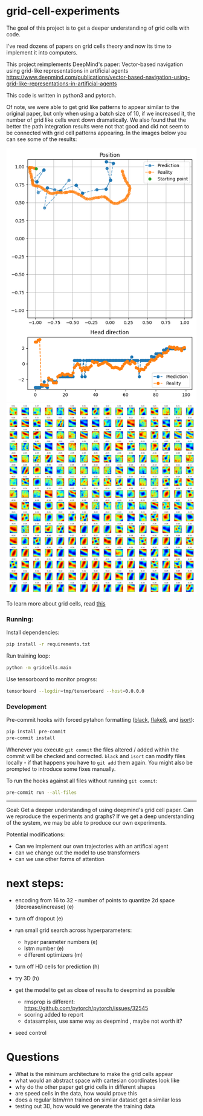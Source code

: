 # grid-cell-experiments
The goal of this project is to get a deeper understanding of grid cells with code.

I've read dozens of papers on grid cells theory and now its time to implement it into computers.

This project reimplements DeepMind's paper: Vector-based navigation using grid-like representations in artificial agents https://www.deepmind.com/publications/vector-based-navigation-using-grid-like-representations-in-artificial-agents

This code is written in python3 and pytorch.

Of note, we were able to get grid like patterns to appear similar to the original paper, but only when using a batch size of 10, if we increased it, the number of grid like cells went down dramatically.
We also found that the better the path integration results were not that good and did not seem to be connected with grid cell patterns appearing.
In the images below you can see some of the results:


![path integration](https://github.com/jtoy/grid-cell-experiments/blob/main/images/paths.png?raw=true)
![sac scores](https://github.com/jtoy/grid-cell-experiments/blob/main/images/sac_scores.png?raw=true)



To learn more about grid cells, read [this](https://targetpattern.com/)

### Running:

Install dependencies:

```sh
pip install -r requirements.txt
```

Run training loop:

```sh
python -m gridcells.main
```

Use tensorboard to monitor progrss:

```sh
tensorboard --logdir=tmp/tensorboard --host=0.0.0.0
```

### Development

Pre-commit hooks with forced pytahon formatting ([black](https://github.com/psf/black), [flake8](https://flake8.pycqa.org/en/latest/), and [isort](https://pycqa.github.io/isort/)):

```sh
pip install pre-commit
pre-commit install
```

Whenever you execute `git commit` the files altered / added within the commit will be checked and corrected. `black` and `isort` can modify files locally - if that happens you have to `git add` them again.
You might also be prompted to introduce some fixes manually.

To run the hooks against all files without running `git commit`:

```sh
pre-commit run --all-files
```

---

Goal: Get a deeper understanding of using deepmind's grid cell paper. Can we reproduce the experiments and graphs? If we get a deep understanding of the system, we may be able to produce our own experiments.



Potential modifications:
* Can we implement our own trajectories with an artifical agent
* can we change out the model to use transformers
* can we use other forms of attention


# next steps:

* encoding from 16 to 32 - number of points to quantize 2d space (decrease/increase) (e)
* turn off dropout (e)
* run small grid search across hyperparameters:
  * hyper parameter numbers (e)
  * lstm number (e)
  * different optimizers (m)

* turn off HD cells for prediction (h)
* try 3D (h)

* get the model to get as close of results to deepmind as possible
  * rmsprop is different: https://github.com/pytorch/pytorch/issues/32545
  * scoring added to report
  * datasamples, use same way as deepmind , maybe not worth it?

* seed control


# Questions

* What is the minimum architecture to make the grid cells appear
* what would an abstract space with cartesian coordinates look like
* why do the other paper get grid cells in different shapes
* are speed cells in the data, how would prove this
* does a regular lstm/rnn trained on simliar dataset get a similar loss
* testing out 3D, how would we generate the training data
